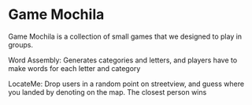 # Game Mochila
Game Mochila is a collection of small games that we designed to play in groups. 

Word Assembly: Generates categories and letters, and players have to make words for each letter and category

LocateMe: Drop users in a random point on streetview, and guess where you landed by denoting on the map. The closest person wins
